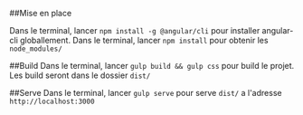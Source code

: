 ##Mise en place

Dans le terminal, lancer `npm install -g @angular/cli` pour installer angular-cli globallement.
Dans le terminal, lancer `npm install` pour obtenir les `node_modules/`

##Build
Dans le terminal, lancer `gulp build && gulp css` pour build le projet. Les build seront dans le dossier `dist/` 

##Serve
Dans le terminal, lancer `gulp serve` pour serve `dist/` a l'adresse `http://localhost:3000`